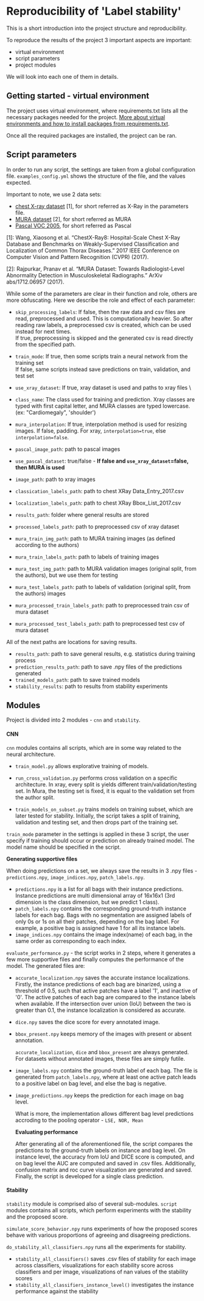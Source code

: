 # Reproducibility of 'Label stability'

This is a short introduction into the project structure and reproducibility.

<!-- **Contents**
* Getting started
* Project structure

Introduction structure -->
 To reproduce the results of the project 3 important aspects are important:
  * virtual environment
  * script parameters
  * project modules

We will look into each one of them in details.

## Getting started - virtual environment
The project uses virtual environment, where requirements.txt lists all the necessary packages needed for the project.
[More about virtual environments and how to install packages from requirements.txt](https://packaging.python.org/guides/installing-using-pip-and-virtual-environments/).

 Once all the required packages are installed, the project can be ran.

## Script parameters
 In order to run any script, the settings are taken from a global configuration file. `examples_config.yml` shows the
  structure of the file, and the values expected.

 Important to note, we use 2 data sets:
 * [chest X-ray dataset](http://openaccess.thecvf.com/content_cvpr_2017/papers/Wang_ChestX-ray8_Hospital-Scale_Chest_CVPR_2017_paper.pdf) [1], for short referred as X-Ray in the parameters file.
 * [MURA dataset](https://arxiv.org/abs/1712.06957) [2], for short referred as MURA
 * [Pascal VOC 2005](http://host.robots.ox.ac.uk/pascal/VOC/voc2005/index.html), for short referred as Pascal

[1]: Wang, Xiaosong et al. “ChestX-Ray8: Hospital-Scale Chest X-Ray Database and Benchmarks on Weakly-Supervised Classification and Localization of Common Thorax Diseases.” 2017 IEEE Conference on Computer Vision and Pattern Recognition (CVPR) (2017).

[2]: Rajpurkar, Pranav et al. “MURA Dataset: Towards Radiologist-Level Abnormality Detection in Musculoskeletal Radiographs.” ArXiv abs/1712.06957 (2017).

While some of the parameters are clear in their function and role, others are more obfuscating. Here we describe the
role and effect of each parameter:

* `skip_processing_labels`:
If false, then the raw data and csv files are read, preprocessed and used. This is computationally heavier. So after reading raw labels, a preprocessed csv is created, which can be used instead for next times. \
If true, preprocessing is skipped and the generated csv is read directly from the specified path.
* `train_mode`:
If true, then some scripts train a neural network from the training set \
If false, same scripts instead save predictions on train, validation, and test set

* `use_xray_dataset`:
If true, xray dataset is used and paths to xray files \
* `class_name`: The class used for training and prediction. Xray classes are typed with first capital letter, and MURA classes are typed lowercase.   (ex: "Cardiomegaly", 'shoulder')
* `mura_interpolation`:
If true, interpolation method is used for resizing images. If false, padding. For xray, `interpolation=true`, else `interpolation=false`.
* `pascal_image_path`: path to pascal images
* `use_pascal_dataset`: true/false - **If false and `use_xray_dataset`=false, then MURA is used**

* `image_path`: path to xray images
* `classication_labels_path`: path to chest XRay Data_Entry_2017.csv
* `localization_labels_path`: path to chest XRay Bbox_List_2017.csv
* `results_path`: folder where general results are stored
* `processed_labels_path`: path to preprocessed csv of xray dataset

* `mura_train_img_path`: path to MURA training images (as defined according to the authors)   
* `mura_train_labels_path`: path to labels of training images
* `mura_test_img_path`:  path to MURA validation images (original split, from the authors), but we use them for testing   
* `mura_test_labels_path`: path to labels of validation (original split, from the authors) images
* `mura_processed_train_labels_path`: path to preprocessed train csv of mura dataset
* `mura_processed_test_labels_path`: path to preprocessed test csv of mura dataset

All of the next paths are locations for saving results.
* `results_path`: path to save general results, e.g. statistics during training process
* `prediction_results_path`: path to save .npy files of the predictions generated
* `trained_models_path`: path to save trained models
* `stability_results`: path to results from stability experiments

## Modules
Project is divided into 2 modules - `cnn` and `stability`.

#### CNN
`cnn` modules contains all scripts, which are in some way related to the neural architecture.
* `train_model.py` allows explorative training of models.

* `run_cross_validation.py` performs cross validation on a specific architecture. In xray, every split is yields different train/validation/testing set. In Mura, the testing set is fixed, it is equal to the validation set from the author split.

* `train_models_on_subset.py` trains models on training subset, which are later tested for stability. Initially, the script takes a split of training, validation and testing set, and then drops part of the training set.    

`train_mode` parameter in the settings is applied in these 3 script, the user specify if training should occur or prediction on already trained model. The model name should be specified in the script. 

 **Generating supportive files**
 
 
When doing predictions on a set, we always save the results in 3 .npy files -  `predictions.npy`, `image_indices.npy`, `patch_labels.npy`.

* `predictions.npy` is a list for all bags with their instance predictions. Instance predictions are multi dimensional array of 16x16x1 (3rd dimension is the class dimension, but we predict 1 class).
* `patch_labels.npy` contains the corresponding ground-truth instance labels for each bag. Bags with no segmentation are assigned labels of only 0s or 1s on all their patches, depending on the bag label. For example, a positive bag is assigned have 1 for all its instance labels. 
* `image_indices.npy` contains the image index(name) of each bag, in the same order as corresponding to each index.  


 `evaluate_performance.py` - the script works in 2 steps, where it generates a few more supportive files and finally computes the performance of the model. The generated files are:

   * `accurate_localization.npy` saves the accurate instance localizations.  
  Firstly, the instance predictions of each bag are binarized, using a threshold of 0.5, such that active patches have a label '1', and inactive of '0'. The active patches of each bag are compared to the instance labels when available. If the intersection over union (IoU) between the two is greater than 0.1, the instance localization is considered as accurate. 
 * `dice.npy` saves the dice score for every annotated image.

  * `bbox_present.npy` keeps memory of the images with present or absent annotation.
    
    `accurate_localization`, `dice` and `bbox_present` are always generated. For datasets without annotated images, these files are simply futile. 
 
 * `image_labels.npy` contains the ground-truth label of each bag. The file is generated from  `patch_labels.npy`, where at least one active patch leads to a positive label on bag level, and else the bag is negative.
* `image_predictions.npy` keeps the prediction for each image on bag level.

  What is more, the implementation allows different bag level predictions accroding to the pooling
operator - `LSE, NOR, Mean`

  **Evaluating performance**

  After generating all of the aforementioned file, the script compares the predictions to the ground-truth labels on instance and bag level. On instance level, the accuracy from IoU and DICE score is computed, and on bag level the AUC are computed and saved in .csv files. Additionally, confusion matrix and roc curve visualization are generated and saved.
  Finally, the script is developed for a single class prediction.  

#### Stability
`stability` module is comprised also of several sub-modules. `script` modules contains all scripts, which perform experiments with the stability and the proposed score.

`simulate_score_behavior.npy` runs experiments of how the proposed scores behave with various proportions of agreeing and disagreeing predictions.

 `do_stability_all_classifiers.npy` runs all the experiments for stability. 
   * `stability_all_classifiers()` saves .csv files of stability for each image across classifiers,
            visualizations for each stability score across classifiers and per image,
             visualizations of nan values of the stability scores
   * `stability_all_classifiers_instance_level()` investigates the instance performance against the stability 
